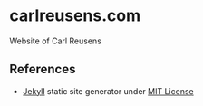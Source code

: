 # carlreusens.comWebsite of Carl Reusens## References- [Jekyll](https://jekyllrb.com/) static site generator under [MIT License](https://github.com/jekyll/jekyll/blob/master/LICENSE)